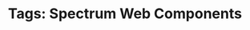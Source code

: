---
layout: examples.njk
title: 'Tags: Spectrum Web Components'
displayName: Tags
componentName: tags
componentHeading: sp-tags
tags:
  - component-examples
---